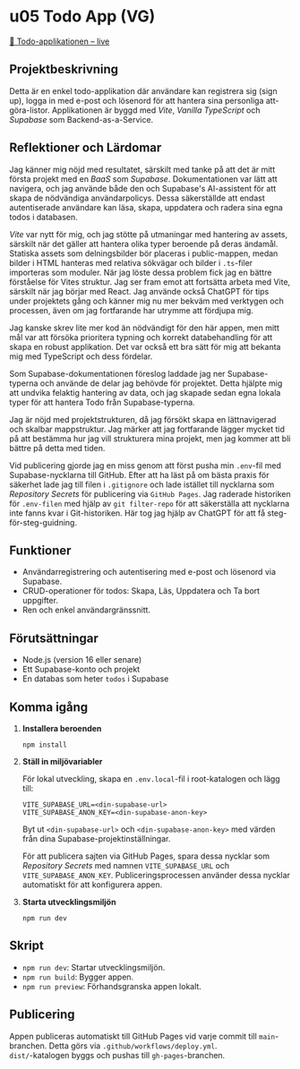 # u05 Todo App (VG)

[🔗 Todo-applikationen – live](https://cribepencheff.github.io/u05-todo-app/)

## Projektbeskrivning

Detta är en enkel todo-applikation där användare kan registrera sig (sign up), logga in med e-post och lösenord för att hantera sina personliga att-göra-listor.
Applikationen är byggd med *Vite*, *Vanilla TypeScript* och *Supabase* som Backend-as-a-Service.

## Reflektioner och Lärdomar
Jag känner mig nöjd med resultatet, särskilt med tanke på att det är mitt första projekt med en *BaaS* som *Supabase*. Dokumentationen var lätt att navigera, och jag använde både den och Supabase's AI-assistent för att skapa de nödvändiga användarpolicys. Dessa säkerställde att endast autentiserade användare kan läsa, skapa, uppdatera och radera sina egna todos i databasen.

*Vite* var nytt för mig, och jag stötte på utmaningar med hantering av assets, särskilt när det gäller att hantera olika typer beroende på deras ändamål. Statiska assets som delningsbilder bör placeras i public-mappen, medan bilder i HTML hanteras med relativa sökvägar och bilder i `.ts`-filer importeras som moduler. När jag löste dessa problem fick jag en bättre förståelse för Vites struktur. Jag ser fram emot att fortsätta arbeta med Vite, särskilt när jag börjar med React. Jag använde också ChatGPT för tips under projektets gång och känner mig nu mer bekväm med verktygen och processen, även om jag fortfarande har utrymme att fördjupa mig.

Jag kanske skrev lite mer kod än nödvändigt för den här appen, men mitt mål var att försöka prioritera typning och korrekt databehandling för att skapa en robust applikation. Det var också ett bra sätt för mig att bekanta mig med TypeScript och dess fördelar.

Som Supabase-dokumentationen föreslog laddade jag ner Supabase-typerna och använde de delar jag behövde för projektet. Detta hjälpte mig att undvika felaktig hantering av data, och jag skapade sedan egna lokala typer för att hantera Todo från Supabase-typerna.

Jag är nöjd med projektstrukturen, då jag försökt skapa en lättnavigerad och skalbar mappstruktur. Jag märker att jag fortfarande lägger mycket tid på att bestämma hur jag vill strukturera mina projekt, men jag kommer att bli bättre på detta med tiden.

Vid publicering gjorde jag en miss genom att först pusha min `.env`-fil med Supabase-nycklarna till GitHub. Efter att ha läst på om bästa praxis för säkerhet lade jag till filen i `.gitignore` och lade istället till nycklarna som *Repository Secrets* för publicering via `GitHub Pages`. Jag raderade historiken för `.env-filen` med hjälp av `git filter-repo` för att säkerställa att nycklarna inte fanns kvar i Git-historiken. Här tog jag hjälp av ChatGPT för att få steg-för-steg-guidning.

## Funktioner

- Användarregistrering och autentisering med e-post och lösenord via Supabase.
- CRUD-operationer för todos: Skapa, Läs, Uppdatera och Ta bort uppgifter.
- Ren och enkel användargränssnitt.

## Förutsättningar

- Node.js (version 16 eller senare)
- Ett Supabase-konto och projekt
- En databas som heter `todos` i Supabase

## Komma igång

1. **Installera beroenden**

    ```
    npm install
    ```

2. **Ställ in miljövariabler**

    För lokal utveckling, skapa en `.env.local`-fil i root-katalogen och lägg till:

    ```
    VITE_SUPABASE_URL=<din-supabase-url>
    VITE_SUPABASE_ANON_KEY=<din-supabase-anon-key>
    ```

    Byt ut `<din-supabase-url>` och `<din-supabase-anon-key>` med värden från dina Supabase-projektinställningar.

    För att publicera sajten via GitHub Pages, spara dessa nycklar som *Repository Secrets* med namnen `VITE_SUPABASE_URL` och `VITE_SUPABASE_ANON_KEY`. Publiceringsprocessen använder dessa nycklar automatiskt för att konfigurera appen.

3. **Starta utvecklingsmiljön**

    ```
    npm run dev
    ```

## Skript

- `npm run dev`: Startar utvecklingsmiljön.
- `npm run build`: Bygger appen.
- `npm run preview`: Förhandsgranska appen lokalt.

## Publicering

Appen publiceras automatiskt till GitHub Pages vid varje commit till `main`-branchen. Detta görs via `.github/workflows/deploy.yml`.  
`dist/`-katalogen byggs och pushas till `gh-pages`-branchen.
